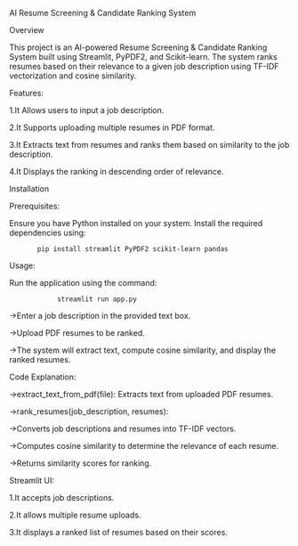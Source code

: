 AI Resume Screening & Candidate Ranking System

Overview

This project is an AI-powered Resume Screening & Candidate Ranking System built using Streamlit, PyPDF2, and Scikit-learn. The system ranks resumes based on their relevance to a given job description using TF-IDF vectorization and cosine similarity.

Features:

1.It Allows users to input a job description.

2.It Supports uploading multiple resumes in PDF format.

3.It Extracts text from resumes and ranks them based on similarity to the job description.

4.It Displays the ranking in descending order of relevance.

Installation

Prerequisites:

Ensure you have Python installed on your system. Install the required dependencies using:

           pip install streamlit PyPDF2 scikit-learn pandas

Usage:

Run the application using the command:

                streamlit run app.py

->Enter a job description in the provided text box.

->Upload PDF resumes to be ranked.

->The system will extract text, compute cosine similarity, and display the ranked resumes.

Code Explanation:

->extract_text_from_pdf(file): Extracts text from uploaded PDF resumes.

->rank_resumes(job_description, resumes):

->Converts job descriptions and resumes into TF-IDF vectors.

->Computes cosine similarity to determine the relevance of each resume.

->Returns similarity scores for ranking.

Streamlit UI:

1.It accepts job descriptions.

2.It allows multiple resume uploads.

3.It displays a ranked list of resumes based on their scores.




